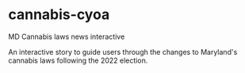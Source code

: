 # cannabis-cyoa
MD Cannabis laws news interactive

An interactive story to guide users through the changes to Maryland's cannabis laws following the 2022 election. 
